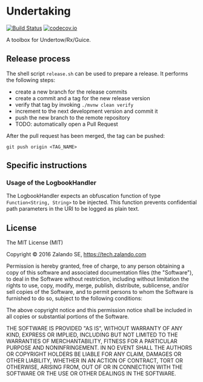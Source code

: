Undertaking
===========

[![Build Status](https://travis-ci.org/zalando-incubator/undertaking.svg?branch=master)](https://travis-ci.org/zalando-incubator/undertaking)
[![codecov.io](http://codecov.io/github/zalando-incubator/undertaking/coverage.svg?branch=master)](http://codecov.io/github/zalando-incubator/undertaking?branch=master)

A toolbox for Undertow/Rx/Guice.


## Release process
The shell script `release.sh` can be used to prepare a release. It performs
the following steps:

  * create a new branch for the release commits
  * create a commit and a tag for the new release version
  * verify that tag by invoking `./mvnw clean verify`
  * increment to the next development version and commit it
  * push the new branch to the remote repository
  * TODO: automatically open a Pull Request

After the pull request has been merged, the tag can be pushed:

    git push origin <TAG_NAME>
    
## Specific instructions
###  Usage of the LogbookHandler
The LogbookHandler expects an obfuscation function of type `Function<String, String>` 
to be injected. This function prevents confidential path parameters in the URI to be 
logged as plain text.


## License

The MIT License (MIT)

Copyright © 2016 Zalando SE, https://tech.zalando.com

Permission is hereby granted, free of charge, to any person obtaining a copy of
this software and associated documentation files (the "Software"), to deal in
the Software without restriction, including without limitation the rights to
use, copy, modify, merge, publish, distribute, sublicense, and/or sell copies
of the Software, and to permit persons to whom the Software is furnished to do
so, subject to the following conditions:

The above copyright notice and this permission notice shall be included in all
copies or substantial portions of the Software.

THE SOFTWARE IS PROVIDED "AS IS", WITHOUT WARRANTY OF ANY KIND, EXPRESS OR
IMPLIED, INCLUDING BUT NOT LIMITED TO THE WARRANTIES OF MERCHANTABILITY,
FITNESS FOR A PARTICULAR PURPOSE AND NONINFRINGEMENT. IN NO EVENT SHALL THE
AUTHORS OR COPYRIGHT HOLDERS BE LIABLE FOR ANY CLAIM, DAMAGES OR OTHER
LIABILITY, WHETHER IN AN ACTION OF CONTRACT, TORT OR OTHERWISE, ARISING FROM,
OUT OF OR IN CONNECTION WITH THE SOFTWARE OR THE USE OR OTHER DEALINGS IN THE
SOFTWARE.
